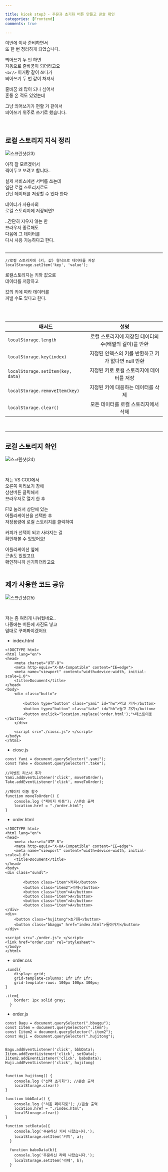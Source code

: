 ```yaml
---

title: kiosk step3 - 주문과 초기화 버튼 만들고 콘솔 확인 
categories: [Frontend]
comments: true

---
```


이번에 이사 준비하면서  
또 한 번 정리하게 되었습니다.  
  
띄어쓰기 두 번 하면  
자동으로 줄바꿈이 되더라고요  
`<br/>` 이거랑 같이 쓰다가  
띄어쓰기 두 번 같이 쳐져서  

줄바꿈 왜 많이 되나 싶어서  
혼동 온 적도 있었는데 

그냥 띄어쓰기가 편할 거 같아서  
띄어쓰기 위주로 쓰기로 했습니다.  
<br/> 
<br/> 

## 로컬 스토리지 지식 정리 
  
![스크린샷(23)](https://user-images.githubusercontent.com/100332811/211651969-ce536c63-4e29-4189-b8d3-3a4fafa4e482.png)
  
아직 잘 모르겠어서  
찍어두고 보려고 합니다..  
  
실제 서비스에선 서버를 쓰는데  
일단 로컬 스토리지로도  
간단 데이터를 저장할 수 있다 한다  
  
데이터가 사용자의  
로컬 스토리지에 저장되면?  
  
..간단히 지우지 않는 한  
브라우저 종료해도  
다음에 그 데이터를  
다시 사용 가능하다고 한다.  
<br/>

*** 

``` 
//로컬 스토리지에 (키, 값) 형식으로 데이터를 저장
localStorage.setItem('key', 'value'); 
``` 
  
로컬스토리지는 키와 값으로  
데이터를 저장하고  
  
값의 키에 따라 데이터를  
꺼낼 수도 있다고 한다.  

<br/>
<br/>

| 매서드 | 설명 | 
|---|:---:| 
| `localStorage.length` | 로컬 스토리지에 저장된 데이터의 수(배열의 길이)를 반환 |
| `localStorage.key(index)` | 지정된 인덱스의 키를 반환하고 키가 없다면 null 반환 | 
| `localStorage.setItem(key, data)` | 지정된 키로 로컬 스토리지에 데이터를 저장 | 
| `localStorage.removeItem(key)` | 지정된 키에 대응하는 데이터를 삭제 | 
| `localStorage.clear()` | 모든 데이터를 로컬 스토리지에서 삭제 | 

<br/>

*** 
## 로컬 스토리지 확인 
  
![스크린샷(24)](https://user-images.githubusercontent.com/100332811/211656337-b3d88040-d657-4436-86c0-ccd677e1f4ef.png) 

<br/> 

저는 VS COD에서  
오른쪽 미리보기 창에  
삼선버튼 클릭해서  
브라우저로 열기 한 후  

F12 눌러서 상단에 있는  
어플리케이션을 선택한 후  
저장용량에 로컬 스토리지를 클릭하여  

커피가 선택이 되고 사라지는 걸   
확인해볼 수 있었어요!  
  
어플리케이션 옆에  
콘솔도 있었고요  
확인하니까 신기하더라고요  
<br/> 

## 제가 사용한 코드 공유 
  
![스크린샷(25)](https://user-images.githubusercontent.com/100332811/211657814-da8d4efa-cb78-430c-9429-07d486f1e522.png)

<br/>

저는 좀 여러개 나눠뒀네요..  
나중에는 버튼에 사진도 넣고  
맘대로 꾸며봐야겠어요  
  
  
- index.html 

``` 
<!DOCTYPE html>
<html lang="en">
<head>
    <meta charset="UTF-8">
    <meta http-equiv="X-UA-Compatible" content="IE=edge">
    <meta name="viewport" content="width=device-width, initial-scale=1.0">
    <title>Document</title>
</head>
<body>
    <div class="butto">

        <button type="button" class="yami" id="hw">먹고 가기</button> 
        <button type="button" class="take" id="hh">들고 가기</button>
        <button onclick="location.replace('order.html');">테스트이동</button> 
    </div>

    <script src="./ciosc.js"> </script>
</body>
</html>
``` 
  
- ciosc.js 

``` 
const Yami = document.querySelector(".yami");
const Take = document.querySelector(".take"); 

//이벤트 리스너 추가
Yami.addEventListener('click', moveToOrder);
Take.addEventListener('click', moveToOrder);

//페이지 이동 함수
function moveToOrder() {
    console.log ("페이지 이동"); //콘솔 출력
    location.href = "./order.html"; 
}
``` 
  
- order.html 

``` 
<!DOCTYPE html>
<html lang="en">
<head>
    <meta charset="UTF-8">
    <meta http-equiv="X-UA-Compatible" content="IE=edge">
    <meta name="viewport" content="width=device-width, initial-scale=1.0">
    <title>Document</title>
</head>
<body>
<div class="sundl">

        <button class="item">커피</button>
        <button class="item2">라떼</button>
        <button class="item">A</button>
        <button class="item">A</button>
        <button class="item">A</button>
        <button class="item">A</button>
</div>
<div>
    <button class="hujitong">초기화</button>
    <button class="bbaggu" href="index.html">돌아가기</button>
</div>

<script src="./order.js"> </script>
<link href="order.css" rel="stylesheet"> 
</body>
</html>
``` 
  
- order.css 
``` 
.sundl{
	display: grid;
    grid-template-columns: 1fr 1fr 1fr;
    grid-template-rows: 100px 100px 300px;
}

.item{
    border: 1px solid gray;
  }
``` 
  
- order.js 
``` 
const Bagu = document.querySelector(".bbaggu"); 
const Iitem = document.querySelector(".item"); 
const Iitem2 = document.querySelector(".item2"); 
const Huji = document.querySelector(".hujitong"); 


Bagu.addEventListener('click', bbbData);
Iitem.addEventListener('click', setData);
Iitem2.addEventListener('click', baboData);
Huji.addEventListener('click', hujitong)


function hujitong() {
    console.log ("선택 초기화"); //콘솔 출력
    localStorage.clear()
}

function bbbData() {
    console.log ("처음 페이지로"); //콘솔 출력
    location.href = "./index.html"; 
    localStorage.clear()
}

function setData(a){
    console.log('주문하신 커피 나왔습니다.');
    localStorage.setItem('커피', a);
  }
  
  function baboData(b){
    console.log('주문하신 라떼 나왔습니다.');
    localStorage.setItem('라떼', b);
  }
``` 
